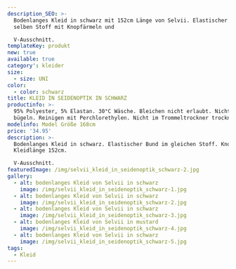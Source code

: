 ```yaml
---
description_SEO: >-
  Bodenlanges Kleid in schwarz mit 152cm Länge von Selvii. Elastischer Bund im
  selben Stoff mit Knopfärmeln und

  V-Ausschnitt.
templateKey: produkt
new: true
available: true
category': kleider
size:
  - size: UNI
color:
  - color: schwarz
title: KLEID IN SEIDENOPTIK IN SCHWARZ
productinfo: >-
  95% Polyester, 5% Elastan. 30°C Wäsche. Bleichen nicht erlaubt. Nicht
  bügeln. Reinigen mit Perchlorethylen. Nicht im Trommeltrockner trocknen.
modelinfo: Model Größe 168cm
price: '34.95'
description: >-
  Bodenlanges Kleid in schwarz. Elastischer Bund im gleichen Stoff. Knopfärmel.
  Kleidlänge 152cm.

  V-Ausschnitt.
featuredImage: /img/selvii_kleid_in_seidenoptik_schwarz-2.jpg
gallery:
  - alt: bodenlanges Kleid von Selvii in schwarz
    image: /img/selvii_kleid_in_seidenoptik_schwarz-1.jpg
  - alt: bodenlanges Kleid von Selvii in schwarz
    image: /img/selvii_kleid_in_seidenoptik_schwarz-2.jpg
  - alt: bodenlanges Kleid von Selvii in schwarz
    image: /img/selvii_kleid_in_seidenoptik_schwarz-3.jpg
  - alt: bodenlanges Kleid von Selvii in mustard
    image: /img/selvii_kleid_in_seidenoptik_schwarz-4.jpg
  - alt: bodenlanges Kleid von Selvii in schwarz
    image: /img/selvii_kleid_in_seidenoptik_schwarz-5.jpg
tags:
  - Kleid
---
```


